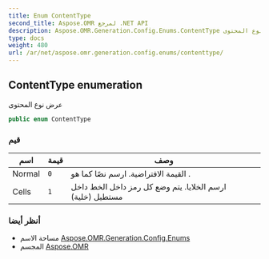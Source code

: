 ```yaml
---
title: Enum ContentType
second_title: Aspose.OMR لمرجع .NET API
description: Aspose.OMR.Generation.Config.Enums.ContentType تعداد. عرض نوع المحتوى
type: docs
weight: 480
url: /ar/net/aspose.omr.generation.config.enums/contenttype/
---
```

## ContentType enumeration

عرض نوع المحتوى

```csharp
public enum ContentType
```

### قيم

| اسم | قيمة | وصف |
| --- | --- | --- |
| Normal | `0` | القيمة الافتراضية. ارسم نصًا كما هو . |
| Cells | `1` | ارسم الخلايا. يتم وضع كل رمز داخل الخط داخل مستطيل (خلية) |

### أنظر أيضا

* مساحة الاسم [Aspose.OMR.Generation.Config.Enums](../../aspose.omr.generation.config.enums/)
* المجسم [Aspose.OMR](../../)


